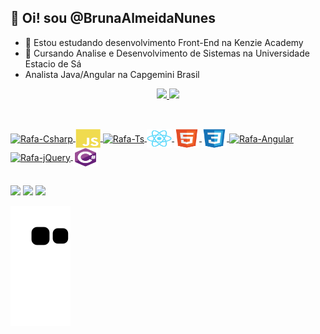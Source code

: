 ## 👋 Oi! sou @BrunaAlmeidaNunes

- 👀 Estou estudando desenvolvimento Front-End na Kenzie Academy  
- 🌱 Cursando Analise e Desenvolvimento de Sistemas na Universidade Estacio de Sá 
- Analista Java/Angular na Capgemini Brasil 
<div align="center">
  <a href="https://github.com/brunaalmeidanunes">
  <img height="180em" src="https://github-readme-stats.vercel.app/api?username=brunaalmeidanunes&show_icons=true&theme=dracula&include_all_commits=true&count_private=true"/>
  <img height="180em" src="https://github-readme-stats.vercel.app/api/top-langs/?username=brunaalmeidanunes&layout=compact&langs_count=7&theme=dracula"/>
</div>
  
  ##
  
<div style="display: inline_block"><br>
  <img align="center" alt="Rafa-Csharp" height="30" width="40" src="https://raw.githubusercontent.com/devicons/devicon/master/icons/csharp/csharp-original.svg](https://www.notion.so/image/https%3A%2F%2Fcdn.jsdelivr.net%2Fgh%2Fdevicons%2Fdevicon%2Ficons%2Fjava%2Fjava-original-wordmark.svg?table=block&id=7afc5685-7ad5-44c7-abfa-89c9c09ee7ff&spaceId=6d48527e-83e5-4f83-978a-458ca1f41518&userId=d73f65bd-93a2-42e5-a812-c443dee3a240&cache=v2)">
  <img align="center" alt="Rafa-Js" height="30" width="40" src="https://raw.githubusercontent.com/devicons/devicon/master/icons/javascript/javascript-plain.svg">
  <img align="center" alt="Rafa-Ts" height="30" width="40" src="https://www.notion.so/image/https%3A%2F%2Fs3-us-west-2.amazonaws.com%2Fsecure.notion-static.com%2F9120512e-5a76-4c38-9e79-a51e4cb4a03b%2Fangularjs-original.svg?table=block&id=716e1a38-1bfc-40c0-ab97-09022c0cf241&spaceId=6d48527e-83e5-4f83-978a-458ca1f41518&userId=d73f65bd-93a2-42e5-a812-c443dee3a240&cache=v2">
  <img align="center" alt="Rafa-React" height="30" width="40" src="https://raw.githubusercontent.com/devicons/devicon/master/icons/react/react-original.svg">
  <img align="center" alt="Rafa-HTML" height="30" width="40" src="https://raw.githubusercontent.com/devicons/devicon/master/icons/html5/html5-original.svg">
  <img align="center" alt="Rafa-CSS" height="30" width="40" src="https://raw.githubusercontent.com/devicons/devicon/master/icons/css3/css3-original.svg">
 <!-- <img align="center" alt="Rafa-Python" height="30" width="40" src="https://raw.githubusercontent.com/devicons/devicon/master/icons/python/python-original.svg">-->  <img align="center" alt="Rafa-Angular" height="30" width="40" src="https://cdn.jsdelivr.net/gh/devicons/devicon/icons/angularjs/angularjs-original.svg" />
   <img  align="center" alt="Rafa-jQuery" height="30" width="40" src="https://cdn.jsdelivr.net/gh/devicons/devicon/icons/jquery/jquery-original-wordmark.svg" />  
  <img align="center" alt="Rafa-Csharp" height="30" width="40" src="https://raw.githubusercontent.com/devicons/devicon/master/icons/csharp/csharp-original.svg">
   
  <!--<img align="right" alt="Rafa-pic" height="150" style="border-radius:50px;" src="https://media.discordapp.net/attachments/639956127056134178/890373478988013628/Publicacoes_Instagram_1_1.png?width=676&height=676">-->
</div>
<!--https://www.linkedin.com/in//
[![Anurag's GitHub stats]()-->  
 
    
  ##
 
<div> 

  <a href="https://instagram.com/brunaalmeidanunes" target="_blank"><img src="https://img.shields.io/badge/-Instagram-%23E4405F?style=for-the-badge&logo=instagram&logoColor=white" target="_blank"></a>
  <a href = "mailto:brunamamamu@gmail.com"><img src="https://img.shields.io/badge/-Gmail-%23333?style=for-the-badge&logo=gmail&logoColor=white" target="_blank"></a>
  <a href="https://www.linkedin.com/in/brunaalmeidanunes93/" target="_blank"><img src="https://img.shields.io/badge/-LinkedIn-%230077B5?style=for-the-badge&logo=linkedin&logoColor=white" target="_blank"></a> 
 
  ![Snake animation](https://github.com/rafaballerini/rafaballerini/blob/output/github-contribution-grid-snake.svg)
 
</div>
